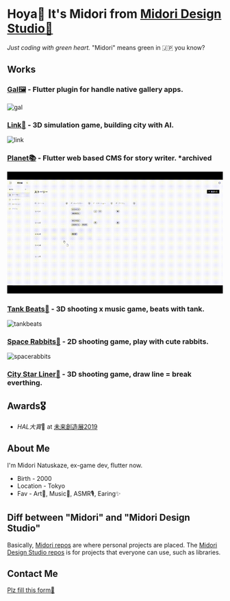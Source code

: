 # Hoya🤟 It's Midori from [Midori Design Studio💚](https://github.com/MidoriDesignStudio)

_Just coding with green heart._ "Midori" means green in 🇯🇵 you know?

## Works

### [Gal🖼](https://pub.dev/packages/gal) - Flutter plugin for handle native gallery apps.

 <img src="https://github.com/Midori-Design-Studio/gal/raw/main/example/assets/example.gif" alt="gal" height="300"/>
 
### [Link🏢](https://github.com/natsuk4ze/link) - 3D simulation game, building city with AI.

 <img src="https://github.com/natsuk4ze/link/blob/master/readme_assets/example.gif" alt="link" width="600"/>
 
### [Planet📚](https://planet-1424d.web.app) -  Flutter web based CMS for story writer. *archived

 <img src="assets/planet.gif" alt="planet" width="600"/>

### [Tank Beats🎵](https://github.com/natsuk4ze/tank-beats) - 3D shooting x music game, beats with tank.

 <img src="https://github.com/natsuk4ze/tank-beats/blob/master/readme-assets/example.gif" alt="tankbeats" width="600"/>

### [Space Rabbits🐰](https://github.com/natsuk4ze/space-rabbits) - 2D shooting game, play with cute rabbits.

 <img src="https://github.com/natsuk4ze/space-rabbits/blob/master/readme-assets/showcase.gif" alt="spacerabbits" width="600"/>
 
### [City Star Liner🌌](https://github.com/natsuk4ze/city-star-liner) - 3D shooting game, draw line = break everthing.

## Awards🎖

* *HAL大賞*🏅 at [未来創造展2019](https://www.hal.ac.jp/tokyo/campuslife/ms2019)

## About Me

I'm Midori Natuskaze, ex-game dev, flutter now.

* Birth - 2000
* Location - Tokyo
* Fav - Art🎨, Music🎵, ASMR🎙, Earing✨

## Diff between "Midori" and "Midori Design Studio"

Basically, [Midori repos](https://github.com/natsuk4ze?tab=repositories) are where personal projects are placed.
The [Midori Design Studio repos](https://github.com/orgs/Midori-Design-Studio/repositories) is for projects that everyone can use, such as libraries.

## Contact Me

[Plz fill this form📮](https://midoridesign.studio.site/#contact)




